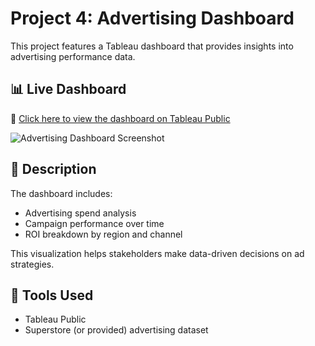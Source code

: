 # Project 4: Advertising Dashboard

This project features a Tableau dashboard that provides insights into advertising performance data.

## 📊 Live Dashboard
🔗 [Click here to view the dashboard on Tableau Public](https://public.tableau.com/views/Sprint4Project_17386321254280/AdvertisingDashboard)

![Advertising Dashboard Screenshot](https://public.tableau.com/static/images/Sp/Sprint4Project_17386321254280/AdvertisingDashboard/1_rss.png)

## 🧾 Description

The dashboard includes:
- Advertising spend analysis
- Campaign performance over time
- ROI breakdown by region and channel

This visualization helps stakeholders make data-driven decisions on ad strategies.

## 🔧 Tools Used
- Tableau Public
- Superstore (or provided) advertising dataset
